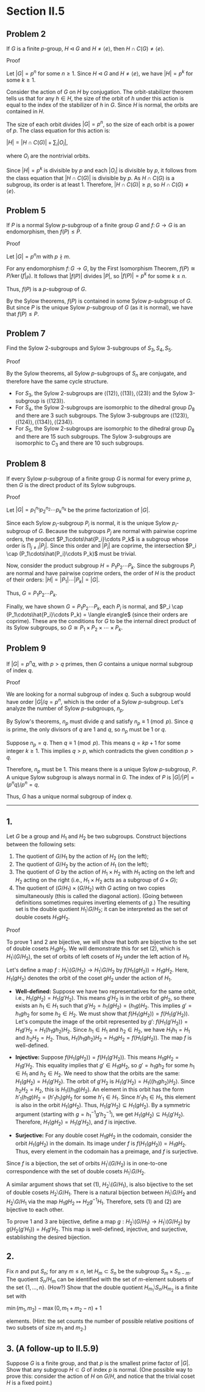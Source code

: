 # Section II.5

## Problem 2
If $G$ is a finite $p$-group, $H \triangleleft G$ and $H \neq\langle e\rangle$, then $H \cap C(G) \neq\langle e\rangle$.

Proof

Let $|G|=p^n$ for some $n \geq 1$. Since $H \triangleleft G$ and $H \neq\langle e\rangle$, we have $|H|=p^k$ for some $k \geq 1$.

Consider the action of $G$ on $H$ by conjugation. The orbit-stabilizer theorem tells us that for any $h \in H$, the size of the orbit of $h$ under this action is equal to the index of the stabilizer of $h$ in $G$. Since $H$ is normal, the orbits are contained in $H$.

The size of each orbit divides $|G|=p^n$, so the size of each orbit is a power of $p$. The class equation for this action is:

$`|H| = |H\cap C(G)| + \sum_{i} |O_i|,`$

where $O_i$ are the nontrivial orbits.

Since $|H|=p^k$ is divisible by $p$ and each $|O_i|$ is divisible by $p$, it follows from the class equation that $|H \cap C(G)|$ is divisible by $p$. As $H \cap C(G)$ is a subgroup, its order is at least 1. Therefore, $|H \cap C(G)| \ge p$, so $H \cap C(G) \neq\langle e\rangle$.

## Problem 5
If $P$ is a normal Sylow $p$-subgroup of a finite group $G$ and $f\colon G \to G$ is an endomorphism, then $f(P)\leq P$.

Proof

Let $|G|=p^n m$ with $p \nmid m$.

For any endomorphism $f\colon G \to G$, by the First Isomorphism Theorem, $f(P)\cong P/\ker(f|_P)$. It follows that $|f(P)|$ divides $|P|$, so $|f(P)|=p^k$ for some $k \leq n$.

Thus, $f(P)$ is a $p$-subgroup of $G$.

By the Sylow theorems, $f(P)$ is contained in some Sylow $p$-subgroup of $G$. But since $P$ is the unique Sylow $p$-subgroup of $G$ (as it is normal), we have that $f(P) \leq P$.

## Problem 7
Find the Sylow 2-subgroups and Sylow 3-subgroups of $S_3, S_4, S_5$.

Proof

By the Sylow theorems, all Sylow $p$-subgroups of $S_n$ are conjugate, and therefore have the same cycle structure.

- For $S_3$, the Sylow 2-subgroups are $\langle(12)\rangle, \langle(13)\rangle, \langle(23)\rangle$ and the Sylow 3-subgroup is $\langle(123)\rangle$.
- For $S_4$, the Sylow 2-subgroups are isomorphic to the dihedral group $D_8$ and there are 3 such subgroups. The Sylow 3-subgroups are $\langle(123)\rangle, \langle(124)\rangle, \langle(134)\rangle, \langle(234)\rangle$.
- For $S_5$, the Sylow 2-subgroups are isomorphic to the dihedral group $D_8$ and there are 15 such subgroups. The Sylow 3-subgroups are isomorphic to $C_3$ and there are 10 such subgroups.

## Problem 8
If every Sylow $p$-subgroup of a finite group $G$ is normal for every prime $p$, then $G$ is the direct product of its Sylow subgroups.

Proof

Let $|G|=p_1^{n_1} p_2^{n_2} \cdots p_k^{n_k}$ be the prime factorization of $|G|$.

Since each Sylow $p_i$-subgroup $P_i$ is normal, it is the unique Sylow $p_i$-subgroup of $G$. Because the subgroups $P_j$ are normal with pairwise coprime orders, the product $P_1\cdots\hat{P_i}\cdots P_k$ is a subgroup whose order is $\prod_{j \neq i} |P_j|$. Since this order and $|P_i|$ are coprime, the intersection $P_i \cap (P_1\cdots\hat{P_i}\cdots P_k)$ must be trivial.

Now, consider the product subgroup $H = P_1 P_2 \cdots P_k$. Since the subgroups $P_i$ are normal and have pairwise coprime orders, the order of $H$ is the product of their orders: $|H| = |P_1|\cdots|P_k| = |G|$.

Thus, $G = P_1 P_2 \cdots P_k$.

Finally, we have shown $G = P_1 P_2 \cdots P_k$, each $P_i$ is normal, and $P_i \cap (P_1\cdots\hat{P_i}\cdots P_k) = \langle e\rangle$ (since their orders are coprime). These are the conditions for $G$ to be the internal direct product of its Sylow subgroups, so $G \cong P_1 \times P_2 \times \cdots \times P_k$.

## Problem 9
If $|G|=p^n q$, with $p>q$ primes, then $G$ contains a unique normal subgroup of index $q$.

Proof

We are looking for a normal subgroup of index $q$. Such a subgroup would have order $|G|/q = p^n$, which is the order of a Sylow $p$-subgroup. Let's analyze the number of Sylow $p$-subgroups, $n_p$.

By Sylow's theorems, $n_p$ must divide $q$ and satisfy $n_p \equiv 1 \pmod p$. Since $q$ is prime, the only divisors of $q$ are 1 and $q$, so $n_p$ must be 1 or $q$.

Suppose $n_p = q$. Then $q \equiv 1 \pmod p$. This means $q = kp + 1$ for some integer $k \ge 1$. This implies $q > p$, which contradicts the given condition $p > q$.

Therefore, $n_p$ must be 1. This means there is a unique Sylow $p$-subgroup, $P$. A unique Sylow subgroup is always normal in $G$. The index of $P$ is $|G|/|P| = (p^n q) / p^n = q$.

Thus, $G$ has a unique normal subgroup of index $q$.

---
## 1.
Let $G$ be a group and $H_1$ and $H_2$ be two subgroups. Construct bijections between the following sets:
1. The quotient of $G / H_1$ by the action of $H_2$ (on the left);
2. The quotient of $G / H_2$ by the action of $H_1$ (on the left);
3. The quotient of $G$ by the action of $H_1 \times H_2$ with $H_1$ acting on the left and $H_2$ acting on the right (i.e., $H_1 \times H_2$ acts as a subgroup of $G \times G$);
4. The quotient of $(G / H_1) \times(G / H_2)$ with $G$ acting on two copies simultaneously (this is called the diagonal action).
(Going between definitions sometimes requires inverting elements of $g$.) The resulting set is the double quotient $H_1⧹G / H_2$; it can be interpreted as the set of double cosets $H_1 g H_2$.

Proof

To prove 1 and 2 are bijective, we will show that both are bijective to the set of double cosets $H_1 g H_2$. We will demonstrate this for set (2), which is $H_1⧹(G/H_2)$, the set of orbits of left cosets of $H_2$ under the left action of $H_1$.

Let's define a map $f: H_1⧹(G/H_2) \to H_1⧹G/H_2$ by $f(H_1(gH_2)) = H_1 g H_2$. Here, $H_1(gH_2)$ denotes the orbit of the coset $gH_2$ under the action of $H_1$.

*   **Well-defined:** Suppose we have two representatives for the same orbit, i.e., $H_1(gH_2) = H_1(g'H_2)$. This means $g'H_2$ is in the orbit of $gH_2$, so there exists an $h_1 \in H_1$ such that $g'H_2 = h_1(gH_2) = (h_1g)H_2$. This implies $g' = h_1 g h_2$ for some $h_2 \in H_2$. We must show that $f(H_1(gH_2)) = f(H_1(g'H_2))$.
    Let's compute the image of the orbit represented by $g'$:
    $f(H_1(g'H_2)) = H_1 g' H_2 = H_1 (h_1 g h_2) H_2$.
    Since $h_1 \in H_1$ and $h_2 \in H_2$, we have $H_1 h_1 = H_1$ and $h_2 H_2 = H_2$.
    Thus, $H_1 (h_1 g h_2) H_2 = H_1 g H_2 = f(H_1(gH_2))$.
    The map $f$ is well-defined.

*   **Injective:** Suppose $f(H_1(gH_2)) = f(H_1(g'H_2))$. This means $H_1 g H_2 = H_1 g' H_2$.
    This equality implies that $g' \in H_1 g H_2$, so $g' = h_1 g h_2$ for some $h_1 \in H_1$ and $h_2 \in H_2$.
    We need to show that the orbits are the same: $H_1(gH_2) = H_1(g'H_2)$.
    The orbit of $g'H_2$ is $H_1(g'H_2) = H_1((h_1 g h_2)H_2)$. Since $h_2 H_2 = H_2$, this is $H_1((h_1 g)H_2)$.
    An element in this orbit has the form $h'_1(h_1 g)H_2 = (h'_1 h_1)g H_2$ for some $h'_1 \in H_1$. Since $h'_1 h_1 \in H_1$, this element is also in the orbit $H_1(gH_2)$. Thus, $H_1(g'H_2) \subseteq H_1(gH_2)$.
    By a symmetric argument (starting with $g = h_1^{-1}g'h_2^{-1}$), we get $H_1(gH_2) \subseteq H_1(g'H_2)$.
    Therefore, $H_1(gH_2) = H_1(g'H_2)$, and $f$ is injective.

*   **Surjective:** For any double coset $H_1 g H_2$ in the codomain, consider the orbit $H_1(gH_2)$ in the domain. Its image under $f$ is $f(H_1(gH_2)) = H_1 g H_2$. Thus, every element in the codomain has a preimage, and $f$ is surjective.

Since $f$ is a bijection, the set of orbits $H_1⧹(G/H_2)$ is in one-to-one correspondence with the set of double cosets $H_1⧹G/H_2$.

A similar argument shows that set (1), $H_2⧹(G/H_1)$, is also bijective to the set of double cosets $H_2⧹G/H_1$. There is a natural bijection between $H_1⧹G/H_2$ and $H_2⧹G/H_1$ via the map $H_1 g H_2 \mapsto H_2 g^{-1} H_1$. Therefore, sets (1) and (2) are bijective to each other.

To prove 1 and 3 are bijective, define a map $g: H_2⧹(G/H_1) \to H_1⧹(G/H_2)$ by $g(H_2(g'H_1)) = H_1 g' H_2$. This map is well-defined, injective, and surjective, establishing the desired bijection.


## 2.
Fix $n$ and put $S_n$; for any $m ≤ n$, let $H_m ⊂ S_n$ be the subgroup $S_m \times S_{n-m}$. The quotient $S_n / H_m$ can be identified with the set of $m$-element subsets of the set $`\{1, …, n\}`$. (How?) Show that the double quotient $H_{m_1}⧹S_n / H_{m_2}$ is a finite set with

$\min (m_1, m_2)-\max (0, m_1+m_2-n)+1$

elements. (Hint: the set counts the number of possible relative positions of two subsets of size $m_1$ and $m_2$.)

## 3. (A follow-up to II.5.9)
Suppose $G$ is a finite group, and that $p$ is the smallest prime factor of $|G|$. Show that any subgroup $H \subset G$ of index $p$ is normal. (One possible way to prove this: consider the action of $H$ on $G / H$, and notice that the trivial coset $H$ is a fixed point.)
